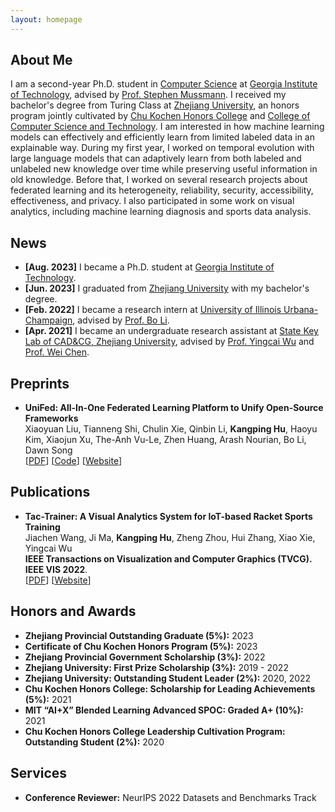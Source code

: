 ```yaml
---
layout: homepage
---
```


## About Me

I am a second-year Ph.D. student in [Computer Science](https://scs.gatech.edu) at [Georgia Institute of Technology](https://gatech.edu), advised by [Prof. Stephen Mussmann](https://steve.mussmann.us). I received my bachelor's degree from Turing Class at [Zhejiang University](https://www.zju.edu.cn/english), an honors program jointly cultivated by [Chu Kochen Honors College](http://ckc.zju.edu.cn/ckcen) and [College of Computer Science and Technology](http://www.en.cs.zju.edu.cn). I am interested in how machine learning models can effectively and efficiently learn from limited labeled data in an explainable way. During my first year, I worked on temporal evolution with large language models that can adaptively learn from both labeled and unlabeled new knowledge over time while preserving useful information in old knowledge. Before that, I worked on several research projects about federated learning and its heterogeneity, reliability, security, accessibility, effectiveness, and privacy. I also participated in some work on visual analytics, including machine learning diagnosis and sports data analysis.

## News

- **[Aug. 2023]** I became a Ph.D. student at [Georgia Institute of Technology](https://gatech.edu).
- **[Jun. 2023]** I graduated from [Zhejiang University](https://www.zju.edu.cn/english) with my bachelor's degree.
- **[Feb. 2022]** I became a research intern at [University of Illinois Urbana-Champaign](https://illinois.edu), advised by [Prof. Bo Li](https://aisecure.github.io).
- **[Apr. 2021]** I became an undergraduate research assistant at [State Key Lab of CAD&CG, Zhejiang University](http://www.cad.zju.edu.cn/english.html), advised by [Prof. Yingcai Wu](http://www.ycwu.org) and [Prof. Wei Chen](http://www.cad.zju.edu.cn/chenwei).

## Preprints

- **UniFed: All-In-One Federated Learning Platform to Unify Open-Source Frameworks**
  <br>
  Xiaoyuan Liu, Tianneng Shi, Chulin Xie, Qinbin Li, **Kangping Hu**, Haoyu Kim, Xiaojun Xu, The-Anh Vu-Le, Zhen Huang, Arash Nourian, Bo Li, Dawn Song
  <br>
  [[PDF](https://arxiv.org/pdf/2207.10308.pdf)] [[Code](https://github.com/AI-secure/FLBenchmark-toolkit)] [[Website](https://unifedbenchmark.github.io)]

## Publications

- **Tac-Trainer: A Visual Analytics System for IoT-based Racket Sports Training**
  <br>
  Jiachen Wang, Ji Ma, **Kangping Hu**, Zheng Zhou, Hui Zhang, Xiao Xie, Yingcai Wu
  <br>
  **IEEE Transactions on Visualization and Computer Graphics (TVCG). IEEE VIS 2022**.
  <br>
  [[PDF](https://zjuidg.org/source/projects/TacTrainer/TacTrainer.pdf)] [[Website](https://zjuidg.org/publications/TacTrainer)]

## Honors and Awards

 - **Zhejiang Provincial Outstanding Graduate (5%):** 2023
 - **Certificate of Chu Kochen Honors Program (5%):** 2023
 - **Zhejiang Provincial Government Scholarship (3%):** 2022
 - **Zhejiang University: First Prize Scholarship (3%):** 2019 - 2022
 - **Zhejiang University: Outstanding Student Leader (2%):** 2020, 2022
 - **Chu Kochen Honors College: Scholarship for Leading Achievements (5%):** 2021
 - **MIT “AI+X” Blended Learning Advanced SPOC: Graded A+ (10%):** 2021
 - **Chu Kochen Honors College Leadership Cultivation Program: Outstanding Student (2%):** 2020

## Services

- **Conference Reviewer:** NeurIPS 2022 Datasets and Benchmarks Track
